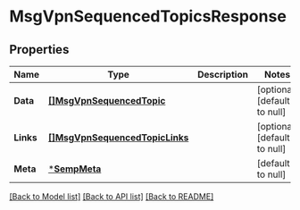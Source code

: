 # MsgVpnSequencedTopicsResponse

## Properties
Name | Type | Description | Notes
------------ | ------------- | ------------- | -------------
**Data** | [**[]MsgVpnSequencedTopic**](MsgVpnSequencedTopic.md) |  | [optional] [default to null]
**Links** | [**[]MsgVpnSequencedTopicLinks**](MsgVpnSequencedTopicLinks.md) |  | [optional] [default to null]
**Meta** | [***SempMeta**](SempMeta.md) |  | [default to null]

[[Back to Model list]](../README.md#documentation-for-models) [[Back to API list]](../README.md#documentation-for-api-endpoints) [[Back to README]](../README.md)

